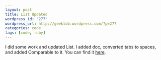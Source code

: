 ```yaml
--- 
layout: post
title: List Updated
wordpress_id: "277"
wordpress_url: http://geeklob.wordpress.com/?p=277
categories: code
tags: [code, ruby]
---
```

I did some work and updated List. I added doc, converted tabs to spaces, and added Comparable to it. You can find it <a href="https://github.com/atamis/list">here</a>.
